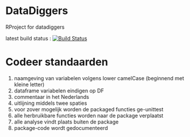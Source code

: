 # DataDiggers
RProject for datadiggers

latest build status : [![Build Status](https://travis-ci.org/rlondt/DataDiggersRProject.svg?branch=master)](https://travis-ci.org/rlondt/DataDiggersRProject)

# Codeer standaarden
1. naamgeving van variabelen volgens lower camelCase (beginnend met kleine letter)
2. dataframe variabelen eindigen op DF
3. commentaar in het Nederlands
4. uitlijning middels twee spaties
5. voor zover mogelijk worden de packaged functies ge-unittest
6. alle herbruikbare functies worden naar de package verplaatst
7. alle analyse vindt plaats buiten de package
8. package-code wordt gedocumenteerd